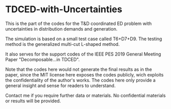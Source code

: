 # TDCED-with-Uncertainties
This is the part of the codes for the T&amp;D coordinated ED problem with uncertainties in distribution demands and generation. 

The simulation is based on a small test case called T6+D7+D9. The testing method is the generalized multi-cut L-shaped method.

It also serves for the support codes of the IEEE PES 2019 General Meeting Paper "Decomposable...in TDCED".

Note that the codes here would not generate the final results as in the paper, since the MIT license here exposes the codes publicly, wich exploits the confidentiality of the author's works. The codes here only provide a general insight and sense for readers to understand.

Contact me if you require further data or materials. No confidential materials or results will be provided.

